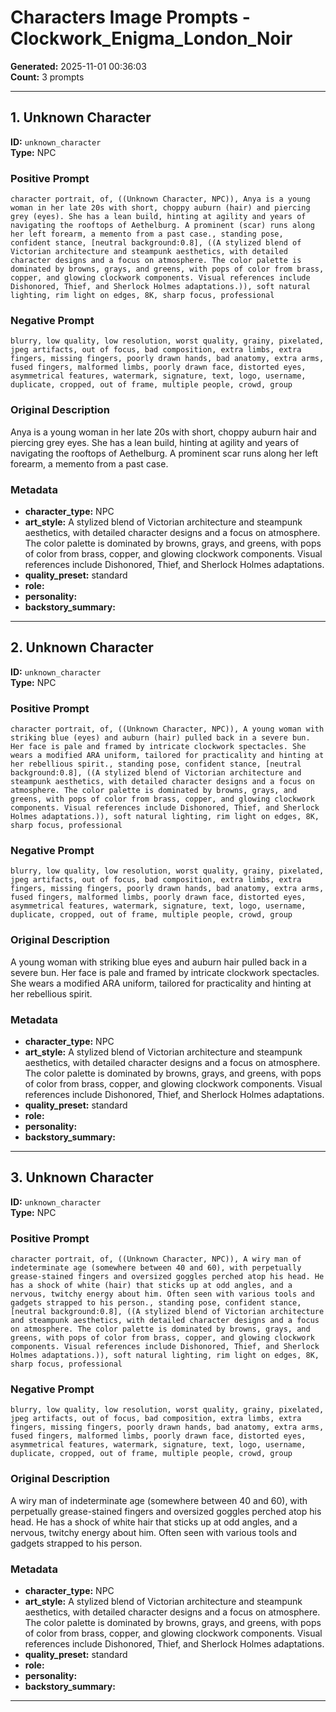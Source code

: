 # Characters Image Prompts - Clockwork_Enigma_London_Noir

**Generated:** 2025-11-01 00:36:03  
**Count:** 3 prompts

---

## 1. Unknown Character

**ID:** `unknown_character`  
**Type:** NPC  

### Positive Prompt

```
character portrait, of, ((Unknown Character, NPC)), Anya is a young woman in her late 20s with short, choppy auburn (hair) and piercing grey (eyes). She has a lean build, hinting at agility and years of navigating the rooftops of Aethelburg. A prominent (scar) runs along her left forearm, a memento from a past case., standing pose, confident stance, [neutral background:0.8], ((A stylized blend of Victorian architecture and steampunk aesthetics, with detailed character designs and a focus on atmosphere. The color palette is dominated by browns, grays, and greens, with pops of color from brass, copper, and glowing clockwork components. Visual references include Dishonored, Thief, and Sherlock Holmes adaptations.)), soft natural lighting, rim light on edges, 8K, sharp focus, professional
```

### Negative Prompt

```
blurry, low quality, low resolution, worst quality, grainy, pixelated, jpeg artifacts, out of focus, bad composition, extra limbs, extra fingers, missing fingers, poorly drawn hands, bad anatomy, extra arms, fused fingers, malformed limbs, poorly drawn face, distorted eyes, asymmetrical features, watermark, signature, text, logo, username, duplicate, cropped, out of frame, multiple people, crowd, group
```

### Original Description

Anya is a young woman in her late 20s with short, choppy auburn hair and piercing grey eyes. She has a lean build, hinting at agility and years of navigating the rooftops of Aethelburg. A prominent scar runs along her left forearm, a memento from a past case.

### Metadata

- **character_type:** NPC
- **art_style:** A stylized blend of Victorian architecture and steampunk aesthetics, with detailed character designs and a focus on atmosphere. The color palette is dominated by browns, grays, and greens, with pops of color from brass, copper, and glowing clockwork components. Visual references include Dishonored, Thief, and Sherlock Holmes adaptations.
- **quality_preset:** standard
- **role:** 
- **personality:** 
- **backstory_summary:** 

---

## 2. Unknown Character

**ID:** `unknown_character`  
**Type:** NPC  

### Positive Prompt

```
character portrait, of, ((Unknown Character, NPC)), A young woman with striking blue (eyes) and auburn (hair) pulled back in a severe bun. Her face is pale and framed by intricate clockwork spectacles. She wears a modified ARA uniform, tailored for practicality and hinting at her rebellious spirit., standing pose, confident stance, [neutral background:0.8], ((A stylized blend of Victorian architecture and steampunk aesthetics, with detailed character designs and a focus on atmosphere. The color palette is dominated by browns, grays, and greens, with pops of color from brass, copper, and glowing clockwork components. Visual references include Dishonored, Thief, and Sherlock Holmes adaptations.)), soft natural lighting, rim light on edges, 8K, sharp focus, professional
```

### Negative Prompt

```
blurry, low quality, low resolution, worst quality, grainy, pixelated, jpeg artifacts, out of focus, bad composition, extra limbs, extra fingers, missing fingers, poorly drawn hands, bad anatomy, extra arms, fused fingers, malformed limbs, poorly drawn face, distorted eyes, asymmetrical features, watermark, signature, text, logo, username, duplicate, cropped, out of frame, multiple people, crowd, group
```

### Original Description

A young woman with striking blue eyes and auburn hair pulled back in a severe bun. Her face is pale and framed by intricate clockwork spectacles. She wears a modified ARA uniform, tailored for practicality and hinting at her rebellious spirit.

### Metadata

- **character_type:** NPC
- **art_style:** A stylized blend of Victorian architecture and steampunk aesthetics, with detailed character designs and a focus on atmosphere. The color palette is dominated by browns, grays, and greens, with pops of color from brass, copper, and glowing clockwork components. Visual references include Dishonored, Thief, and Sherlock Holmes adaptations.
- **quality_preset:** standard
- **role:** 
- **personality:** 
- **backstory_summary:** 

---

## 3. Unknown Character

**ID:** `unknown_character`  
**Type:** NPC  

### Positive Prompt

```
character portrait, of, ((Unknown Character, NPC)), A wiry man of indeterminate age (somewhere between 40 and 60), with perpetually grease-stained fingers and oversized goggles perched atop his head. He has a shock of white (hair) that sticks up at odd angles, and a nervous, twitchy energy about him. Often seen with various tools and gadgets strapped to his person., standing pose, confident stance, [neutral background:0.8], ((A stylized blend of Victorian architecture and steampunk aesthetics, with detailed character designs and a focus on atmosphere. The color palette is dominated by browns, grays, and greens, with pops of color from brass, copper, and glowing clockwork components. Visual references include Dishonored, Thief, and Sherlock Holmes adaptations.)), soft natural lighting, rim light on edges, 8K, sharp focus, professional
```

### Negative Prompt

```
blurry, low quality, low resolution, worst quality, grainy, pixelated, jpeg artifacts, out of focus, bad composition, extra limbs, extra fingers, missing fingers, poorly drawn hands, bad anatomy, extra arms, fused fingers, malformed limbs, poorly drawn face, distorted eyes, asymmetrical features, watermark, signature, text, logo, username, duplicate, cropped, out of frame, multiple people, crowd, group
```

### Original Description

A wiry man of indeterminate age (somewhere between 40 and 60), with perpetually grease-stained fingers and oversized goggles perched atop his head. He has a shock of white hair that sticks up at odd angles, and a nervous, twitchy energy about him. Often seen with various tools and gadgets strapped to his person.

### Metadata

- **character_type:** NPC
- **art_style:** A stylized blend of Victorian architecture and steampunk aesthetics, with detailed character designs and a focus on atmosphere. The color palette is dominated by browns, grays, and greens, with pops of color from brass, copper, and glowing clockwork components. Visual references include Dishonored, Thief, and Sherlock Holmes adaptations.
- **quality_preset:** standard
- **role:** 
- **personality:** 
- **backstory_summary:** 

---

